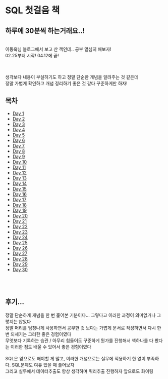 # SQL 첫걸음 책
## 하루에 30분씩 하는거래요..!
<br>
이동욱님 블로그에서 보고 산 책인데..
공부 열심히 해보자!
<br>
02.25부터 시작!
04.12에 끝! 

<br><br>
생각보다 내용이 부실하기도 하고 정말 단순한 개념을 알려주는 것 같은데 <br>
정말 가볍게 확인하고 개념 정리하기 좋은 것 같다 꾸준하게만 하자! <br>

## 목차
* [Day 1](day1.md)
* [Day 2](day-2.md)
* [Day 3](day-3.md)
* [Day 4](day-4.md)
* [Day 5](day-5.md)
* [Day 6](day-6.md)
* [Day 7](day-7.md)
* [Day 8](day-8.md)
* [Day 9](day-9.md)
* [Day 10](day-10.md)
* [Day 11](day-11.md)
* [Day 12](day-12.md)
* [Day 13](day-13.md)
* [Day 14](day-14.md)
* [Day 15](day-15.md)
* [Day 16](day-16.md)
* [Day 17](day-17.md)
* [Day 18](day-18.md)
* [Day 19](day-19.md)
* [Day 20](day-20.md)
* [Day 21](day-21.md)
* [Day 22](day-22.md)
* [Day 23](day-23.md)
* [Day 24](day-24.md)
* [Day 25](day-25.md)
* [Day 26](day-26.md)
* [Day 27](day-27.md)
* [Day 28](day-28.md)
* [Day 29](day-29.md)
* [Day 30](day-30.md)

<br><br>

## 후기...
정말 단순하게 개념을 한 번 훑어본 기분이다... 그렇다고 이러한 과정이 의미없거나 그렇지는 않았다 <br>
정말 머리를 엄청나게 사용하면서 공부한 것 보다는 가볍게 문서로 작성하면서 다시 한 번 되세기는 그러한 좋은 경험이였다 <br>
무엇보다 기록하는 습관 / 아무리 힘들어도 꾸준하게 뭔가를 진행해서 책하나를 다 봤다는 이러한 점도 배울 수 있어서 좋은 경험이였다 <br>
<br>
SQL은 앞으로도 해야할 게 많고, 이러한 개념으로는 실무에 적용하기 한 없이 부족하다. SQL문제도 여유 있을 때 풀어보자 <br>
그리고 실무에서 데이터추출도 항상 생각하며 쿼리추출 진행하자 앞으로도 화이팅 <br>


<br><br><br><br><br><br><br><br><br><br>